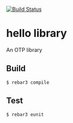 [![Build Status](https://travis-ci.com/yowcow/erlang-hello-lib.svg?branch=master)](https://travis-ci.com/yowcow/erlang-hello-lib)

hello library
=============

An OTP library

Build
-----

    $ rebar3 compile

Test
----

    $ rebar3 eunit
